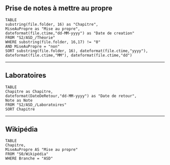 
## Prise de notes à mettre au propre
```dataview
TABLE 
substring(file.folder, 16) as "Chapitre",
MiseAuPropre as "Mise au propre",
dateformat(file.ctime,"dd-MM-yyyy") as "Date de creation"
FROM "S2/ASD_/Théorie"
WHERE substring(file.folder, 16,17) != "0"
AND MiseAuPropre = "non"
SORT substring(file.folder, 16), dateformat(file.ctime,"yyyy"), dateformat(file.ctime,"MM"), dateformat(file.ctime,"dd")
```
---
## Laboratoires
```dataview
TABLE 
Chapitre as Chapitre,
dateformat(DateDeRetour,"dd-MM-yyyy") as "Date de retour",
Note as Note
FROM "S2/ASD_/Laboratoires"
SORT Chapitre
```
---
## Wikipédia
```dataview
TABLE 
Chapitre,
MiseAuPropre AS "Mise au propre"
FROM "S0/Wikipédia"
WHERE Branche = "ASD"
```